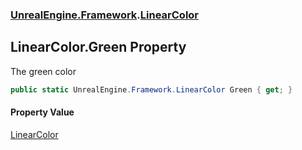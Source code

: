 ### [UnrealEngine.Framework](./UnrealEngine-Framework.md 'UnrealEngine.Framework').[LinearColor](./UnrealEngine-Framework-LinearColor.md 'UnrealEngine.Framework.LinearColor')
## LinearColor.Green Property
The green color  
```csharp
public static UnrealEngine.Framework.LinearColor Green { get; }
```
#### Property Value
[LinearColor](./UnrealEngine-Framework-LinearColor.md 'UnrealEngine.Framework.LinearColor')  
